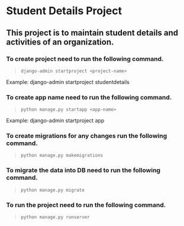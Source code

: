 # Student Details Project
## This project is to maintain student details and activities of an organization.

### To create project need to run the following command.

> ```django-admin startproject <project-name>```
  
  Example: django-admin startproject studentdetails
  
### To create app name need to run the following command.
  
> ```python manage.py startapp <app-name>```
  
  Example: django-admin startproject app
  
### To create migrations for any changes run the following command.
  
> ```python manage.py makemigrations```
  
### To migrate the data into DB need to run the following command.
  
> ```python manage.py migrate```
  
### To run the project need to run the following command.
  
> ```python manage.py runserver```
